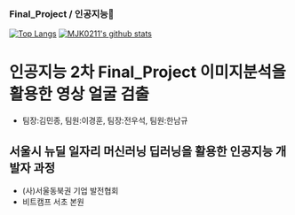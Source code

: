 ### Final_Project / 인공지능👋
[![Top Langs](https://github-readme-stats.vercel.app/api/top-langs/?username=MJK0211&layout=compact)](https://github.com/anuraghazra/github-readme-stats)
[![MJK0211's github stats](https://github-readme-stats.vercel.app/api?username=MJK0211&theme=default)](https://github.com/anuraghazra/github-readme-stats)

# 인공지능 2차 Final_Project 이미지분석을 활용한 영상 얼굴 검출
- 팀장:김민종, 팀원:이경훈, 팀장:전우석, 팀원:한남규


## 서울시 뉴딜 일자리 머신러닝 딥러닝을 활용한 인공지능 개발자 과정
- (사)서울동북권 기업 발전협회 
- 비트캠프 서초 본원
